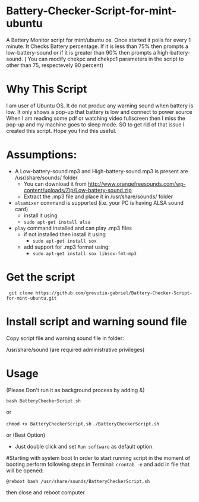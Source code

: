 # Battery-Checker-Script-for-mint-ubuntu
A Battery Monitor script for mint/ubuntu os. Once started it polls for every 1 minute. It Checks Battery percentage. If it is less than 75% then prompts a low-battery-sound or if it is greater than 90% then prompts a high-battery-sound. ( You can modify chekpc and chekpc1 parameters in the script to other than 75, respectevely 90 percent)

# Why This Script
I am user of Ubuntu OS. It do not produc any warning sound when battery is low.
It only shows a pop-up that battery is low and connect to power source
When I am reading some pdf or watching video fullscreen then I miss the pop-up and my machine goes to sleep mode.
SO to get rid of that issue I created this script. 
Hope you find this useful.

# Assumptions:
 + A Low-battery-sound.mp3 and High-battery-sound.mp3 is present are /usr/share/sounds/ folder
   + You can download it from http://www.orangefreesounds.com/wp-content/uploads/Zip/Low-battery-sound.zip 
   + Extract the .mp3 file and place it in /usr/share/sounds/ folder
 + `alsamixer` command is supported (i.e. your PC is having ALSA sound card)
   + install it using 
    + `sudo apt-get install alsa`
 + `play` command installed and can play .mp3 files
    + if not installed then install it using
      + `sudo apt-get install sox`
    + add support for .mp3 format using:
      + `sudo apt-get install sox libsox-fmt-mp3`
    
# Get the script
` git clone https://github.com/grevutiu-gabriel/Battery-Checker-Script-for-mint-ubuntu.git`

# Install script and warning sound file

Copy script file and warning sound file in folder:

/usr/share/sound (are required administrative privileges)

# Usage
(Please Don't run it as background process by adding &)

`bash BatteryCheckerScript.sh`

or 

`chmod +x BatteryCheckerScript.sh`
`./BatteryCheckerScript.sh`

or (Best Option)
+ Just double click and set `Run software` as default option.

#Starting with system boot
In order to start running script in the moment of booting perform following steps in Terminal:
`crontab -e`
and add in file that will be opened:

`@reboot bash /usr/share/sounds/BatteryCheckerScript.sh`

then close and reboot computer.

